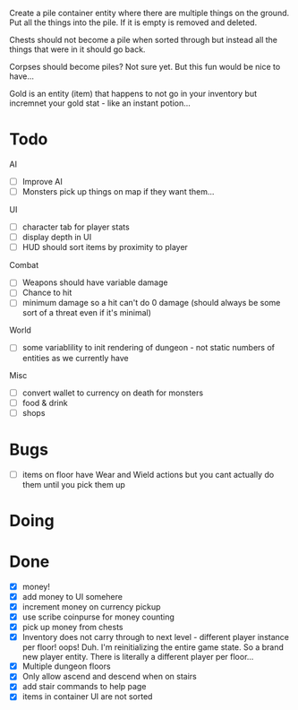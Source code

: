 Create a pile container entity where there are multiple things on the ground. Put all the things into the pile. If it is empty is removed and deleted.

Chests should not become a pile when sorted through but instead all the things that were in it should go back.

Corpses should become piles? Not sure yet. But this fun would be nice to have...

Gold is an entity (item) that happens to not go in your inventory but incremnet your gold stat - like an instant potion...

# Todo

AI

- [ ] Improve AI
- [ ] Monsters pick up things on map if they want them...

UI

- [ ] character tab for player stats
- [ ] display depth in UI
- [ ] HUD should sort items by proximity to player

Combat

- [ ] Weapons should have variable damage
- [ ] Chance to hit
- [ ] minimum damage so a hit can't do 0 damage (should always be some sort of a threat even if it's minimal)

World

- [ ] some variablility to init rendering of dungeon - not static numbers of entities as we currently have

Misc

- [ ] convert wallet to currency on death for monsters
- [ ] food & drink
- [ ] shops

# Bugs

- [ ] items on floor have Wear and Wield actions but you cant actually do them until you pick them up

# Doing

# Done

- [x] money!
- [x] add money to UI somehere
- [x] increment money on currency pickup
- [x] use scribe coinpurse for money counting
- [x] pick up money from chests
- [x] Inventory does not carry through to next level - different player instance per floor! oops! Duh. I'm reinitializing the entire game state. So a brand new player entity. There is literally a different player per floor...
- [x] Multiple dungeon floors
- [x] Only allow ascend and descend when on stairs
- [x] add stair commands to help page
- [x] items in container UI are not sorted
